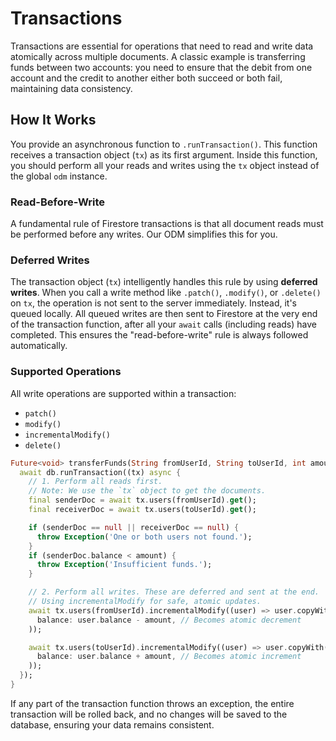 # Transactions

Transactions are essential for operations that need to read and write data atomically across multiple documents. A classic example is transferring funds between two accounts: you need to ensure that the debit from one account and the credit to another either both succeed or both fail, maintaining data consistency.

## How It Works

You provide an asynchronous function to `.runTransaction()`. This function receives a transaction object (`tx`) as its first argument. Inside this function, you should perform all your reads and writes using the `tx` object instead of the global `odm` instance.

### Read-Before-Write

A fundamental rule of Firestore transactions is that all document reads must be performed before any writes. Our ODM simplifies this for you.

### Deferred Writes

The transaction object (`tx`) intelligently handles this rule by using **deferred writes**. When you call a write method like `.patch()`, `.modify()`, or `.delete()` on `tx`, the operation is not sent to the server immediately. Instead, it's queued locally. All queued writes are then sent to Firestore at the very end of the transaction function, after all your `await` calls (including reads) have completed. This ensures the "read-before-write" rule is always followed automatically.

### Supported Operations

All write operations are supported within a transaction:
- `patch()`
- `modify()`
- `incrementalModify()`
- `delete()`

```dart
Future<void> transferFunds(String fromUserId, String toUserId, int amount) async {
  await db.runTransaction((tx) async {
    // 1. Perform all reads first.
    // Note: We use the `tx` object to get the documents.
    final senderDoc = await tx.users(fromUserId).get();
    final receiverDoc = await tx.users(toUserId).get();

    if (senderDoc == null || receiverDoc == null) {
      throw Exception('One or both users not found.');
    }
    if (senderDoc.balance < amount) {
      throw Exception('Insufficient funds.');
    }

    // 2. Perform all writes. These are deferred and sent at the end.
    // Using incrementalModify for safe, atomic updates.
    await tx.users(fromUserId).incrementalModify((user) => user.copyWith(
      balance: user.balance - amount, // Becomes atomic decrement
    ));

    await tx.users(toUserId).incrementalModify((user) => user.copyWith(
      balance: user.balance + amount, // Becomes atomic increment
    ));
  });
}
```

If any part of the transaction function throws an exception, the entire transaction will be rolled back, and no changes will be saved to the database, ensuring your data remains consistent.